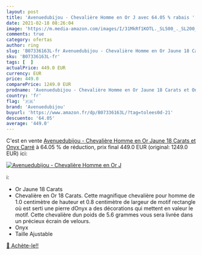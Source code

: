 ```yaml
---
layout: post
title: 'Avenuedubijou - Chevalière Homme en Or J avec 64.05 % rabais '
date: 2021-02-18 08:26:04
image: 'https://m.media-amazon.com/images/I/31MkRf1KOTL._SL500_._SL200_.jpg'
comments: true
category: ofertas
author: ring
slug: 'B07336163L-fr Avenuedubijou - Chevalière Homme en Or Jaune 18 Carats et...'
sku: 'B07336163L-fr'
tags: [  ]
actualPrice: 449.0 EUR
currency: EUR
price: 449.0
comparePrice: 1249.0 EUR
prodname: 'Avenuedubijou - Chevalière Homme en Or Jaune 18 Carats et Onyx Carré'
country: 'fr'
flag: '🇫🇷'
brand: 'Avenuedubijou'
buyurl: 'https://www.amazon.fr/dp/B07336163L/?tag=tolees0d-21'
descuento: '64.05'
average: '449.0'
---
```


C'est en vente [Avenuedubijou - Chevalière Homme en Or Jaune 18 Carats et Onyx Carré](https://www.amazon.fr/dp/B07336163L/?tag=tolees0d-21)  à  64.05 % de réduction, prix final  449.0 EUR (original: 1249.0 EUR) ici:

[![Avenuedubijou - Chevalière Homme en Or J](https://m.media-amazon.com/images/I/31MkRf1KOTL._SL500_._SL200_.jpg)](https://www.amazon.fr/dp/B07336163L/?tag=tolees0d-21)

ℹ️:

- Or Jaune 18 Carats
- Chevalière en Or 18 Carats. Cette magnifique chevalière pour homme de 1.0 centimètre de hauteur et 0.8 centimètre de largeur de motif rectangle où est serti une pierre dOnyx a des décorations qui mettent en valeur le motif. Cette chevalière dun poids de 5.6 grammes vous sera livrée dans un précieux écrain de velours.
- Onyx
- Taille Ajustable

[🛒 Achète-le!!](https://www.amazon.fr/dp/B07336163L/?tag=tolees0d-21)
